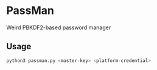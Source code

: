 # PassMan
Weird PBKDF2-based password manager

## Usage

```python
python3 passman.py <master-key> <platform-credential>
```
